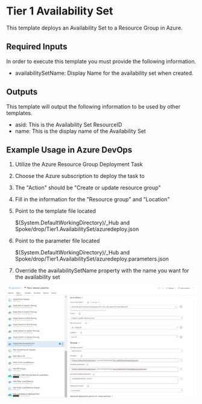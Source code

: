 # Tier 1 Availability Set
This template deploys an Availability Set to a Resource Group in Azure.

## Required Inputs
In order to execute this template you must provide the following information.  

- availabilitySetName: Display Name for the availability set when created.  

## Outputs
This template will output the following information to be used by other templates.  
- asid: This is the Availability Set ResourceID
- name: This is the display name of the Availability Set

## Example Usage in Azure DevOps

1) Utilize the Azure Resource Group Deployment Task  

2) Choose the Azure subscription to deploy the task to

3) The "Action" should be "Create or update resource group"

4) Fill in the information for the "Resource group" and "Location"

5) Point to the template file located 

	$(System.DefaultWorkingDirectory)/_Hub and Spoke/drop/Tier1.AvailabilitySet/azuredeploy.json

6) Point to the parameter file located

	$(System.DefaultWorkingDirectory)/_Hub and Spoke/drop/Tier1.AvailabilitySet/azuredeploy.parameters.json

7) Override the availabilitySetName property with the name you want for the availability set

![](./pics/asdeploy.jpg)

